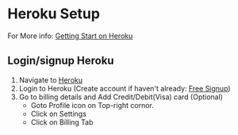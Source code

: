 # Heroku Setup
For More info: [Getting Start on Heroku](https://devcenter.heroku.com/articles/getting-started-with-php)

## Login/signup Heroku
1. Navigate to [Heroku](https://www.heroku.com/)
2. Login to Heroku (Create account if haven't already: [Free Signup](https://signup.heroku.com/))
3. Go to billing details and Add Credit/Debit(Visa) card (Optional)
    * Goto Profile icon on Top-right cornor.
    * Click on Settings
    * Click on Billing Tab
    